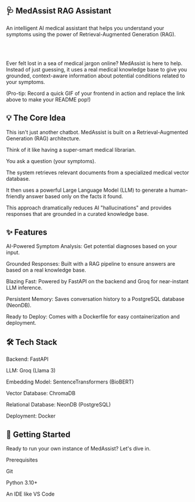 ## 🩺 MedAssist RAG Assistant
An intelligent AI medical assistant that helps you understand your symptoms using the power of Retrieval-Augmented Generation (RAG).

<br>

<br>

Ever felt lost in a sea of medical jargon online? MedAssist is here to help. Instead of just guessing, it uses a real medical knowledge base to give you grounded, context-aware information about potential conditions related to your symptoms.

(Pro-tip: Record a quick GIF of your frontend in action and replace the link above to make your README pop!)

## 💡 The Core Idea
This isn't just another chatbot. MedAssist is built on a Retrieval-Augmented Generation (RAG) architecture.

Think of it like having a super-smart medical librarian.

You ask a question (your symptoms).

The system retrieves relevant documents from a specialized medical vector database.

It then uses a powerful Large Language Model (LLM) to generate a human-friendly answer based only on the facts it found.

This approach dramatically reduces AI "hallucinations" and provides responses that are grounded in a curated knowledge base.

## ✨ Features
AI-Powered Symptom Analysis: Get potential diagnoses based on your input.

Grounded Responses: Built with a RAG pipeline to ensure answers are based on a real knowledge base.

Blazing Fast: Powered by FastAPI on the backend and Groq for near-instant LLM inference.

Persistent Memory: Saves conversation history to a PostgreSQL database (NeonDB).

Ready to Deploy: Comes with a Dockerfile for easy containerization and deployment.

## 🛠️ Tech Stack
Backend: FastAPI

LLM: Groq (Llama 3)

Embedding Model: SentenceTransformers (BioBERT)

Vector Database: ChromaDB

Relational Database: NeonDB (PostgreSQL)

Deployment: Docker

## 🚀 Getting Started
Ready to run your own instance of MedAssist? Let's dive in.

Prerequisites

Git

Python 3.10+

An IDE like VS Code
